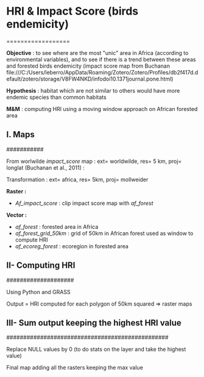 # HRI & Impact Score (birds endemicity)
==================

**Objective** : to see where are the most "unic" area in Africa (according to environmental variables), and to see if there is a trend between these areas and forested birds endemicity (impact score map from Buchanan file:///C:/Users/leberro/AppData/Roaming/Zotero/Zotero/Profiles/db2f417d.default/zotero/storage/V8FW4NKD/infodoi10.1371journal.pone.html)

**Hypothesis** : habitat which are not similar to others would have more endemic species than common habitats

**M&M** : computing HRI using a moving window approach on African forested area

## I. Maps
###########

From worlwilde *impact_score* map : ext= worldwilde, res= 5 km, proj= longlat (Buchanan et al., 2011) :

Transformation : ext= africa, res= 5km, proj= mollweider 

**Raster :**
* *Af_impact_score* : clip impact score map with *af_forest*

**Vector :**
* *af_forest* : forested area in Africa
* *af_forest_grid_50km* : grid of 50km in African forest used as window to compute HRI
* *af_ecoreg_forest* : ecoregion in forested area

## II- Computing HRI 
####################

Using Python and GRASS

Output = HRI computed for each polygon of 50km squared => raster maps

## III- Sum output keeping the highest HRI value
################################################

Replace NULL values by 0 (to do stats on the layer and take the highest value)

Final map adding all the rasters keeping the max value


